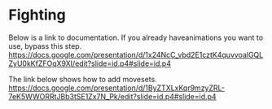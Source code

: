 # Fighting

Below is a link to documentation. If you already haveanimations you want to use, bypass this step.
https://docs.google.com/presentation/d/1x24NcC_vbd2E1cztK4quvvoalGQLZyU0kKfZFOqX9XI/edit?slide=id.p4#slide=id.p4

The link below shows how to add movesets.
https://docs.google.com/presentation/d/1ByZTXLxKqr9mzyZRL-7eK5WWORRtJBb3tSE1Zx7N_Pk/edit?slide=id.p4#slide=id.p4